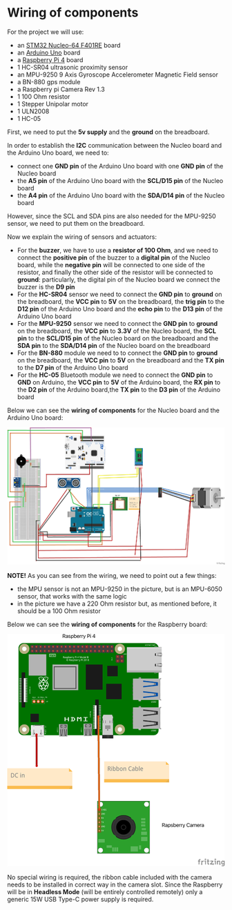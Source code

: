 # Wiring of components
For the project we will use:
- an [STM32 Nucleo-64 F401RE](https://www.st.com/en/evaluation-tools/nucleo-f401re.html) board
- an [Arduino Uno](https://store.arduino.cc/arduino-uno-rev3) board
- a [Raspberry Pi 4](https://www.raspberrypi.org/products/raspberry-pi-4-model-b/) board
- 1 HC-SR04 ultrasonic proximity sensor
- an MPU-9250 9 Axis Gyroscope Accelerometer Magnetic Field sensor
- a BN-880 gps module
- a Raspberry pi Camera Rev 1.3
- 1 100 Ohm resistor
- 1 Stepper Unipolar motor
- 1 ULN2008
- 1 HC-05

First, we need to put the **5v supply** and the **ground** on the breadboard.

In order to establish the **I2C** communication between the Nucleo board and the Arduino Uno board, we need to:
- connect one **GND pin** of the Arduino Uno board with one **GND pin** of the Nucleo board
- the **A5 pin** of the Arduino Uno board with the **SCL/D15 pin** of the Nucleo board
- the **A4 pin** of the Arduino Uno board with the **SDA/D14 pin** of the Nucleo board

However, since the SCL and SDA pins are also needed for the MPU-9250 sensor, we need to put them on the breadboard.

Now we explain the wiring of sensors and actuators:
- For the **buzzer**, we have to use a **resistor of 100 Ohm**, and we need to connect the **positive pin** of the buzzer to a **digital pin** of the Nucleo board, while the **negative pin** will be connected to one side of the resistor, and finally the other side of the resistor will be connected to **ground**: particularly, the digital pin of the Nucleo board we connect the buzzer is the **D9 pin**
- For the **HC-SR04** sensor we need to connect the **GND pin** to **ground** on the breadboard, the **VCC pin** to **5V** on the breadboard, the **trig pin** to the **D12 pin** of the Arduino Uno board and the **echo pin** to the **D13 pin** of the Arduino Uno board
- For the **MPU-9250** sensor we need to connect the **GND pin** to **ground** on the breadboard, the **VCC pin** to **3.3V** of the Nucleo board, the **SCL pin** to the **SCL/D15 pin** of the Nucleo board on the breadboard and the **SDA pin** to the **SDA/D14 pin** of the Nucleo board on the breadboard
- For the **BN-880** module we need to to connect the **GND pin** to **ground** on the breadboard, the **VCC pin** to **5V** on the breadboard and the **TX pin** to the **D7 pin** of the Arduino Uno board
- For the **HC-05** Bluetooth module we need to connect the **GND pin** to **GND** on Arduino, the **VCC pin** to **5V** of the Arduino board, the **RX pin** to the **D2 pin** of the Arduino board,the **TX pin** to the **D3 pin** of the Arduino board 

Below we can see the **wiring of components** for the Nucleo board and the Arduino Uno board:

![img](https://github.com/IlKaiser/IoT_Group-Project/blob/main/circuit/circuit_bb.png)

**NOTE!** As you can see from the wiring, we need to point out a few things: 
- the MPU sensor is not an MPU-9250 in the picture, but is an MPU-6050 sensor, that works with the same logic
- in the picture we have a 220 Ohm resistor but, as mentioned before, it should be a 100 Ohm resistor

Below we can see the **wiring of components** for the Raspberry board:

![img](https://github.com/IlKaiser/IoT_Group-Project/blob/main/circuit/raspberry_bb.png)

No special wiring is required, the ribbon cable included with the camera needs to be installed in correct way in the camera slot.
Since the Raspberry will be in **Headless Mode** (will be entirely controlled remotely) only a generic 15W USB Type-C power supply is required.
